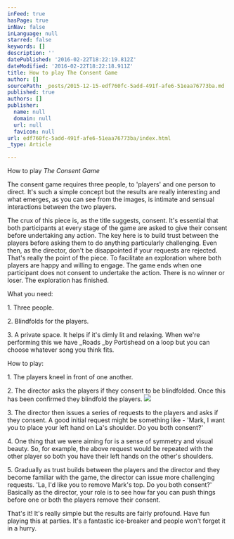```yaml
---
inFeed: true
hasPage: true
inNav: false
inLanguage: null
starred: false
keywords: []
description: ''
datePublished: '2016-02-22T18:22:19.812Z'
dateModified: '2016-02-22T18:22:18.911Z'
title: How to play The Consent Game
author: []
sourcePath: _posts/2015-12-15-edf760fc-5add-491f-afe6-51eaa76773ba.md
published: true
authors: []
publisher:
  name: null
  domain: null
  url: null
  favicon: null
url: edf760fc-5add-491f-afe6-51eaa76773ba/index.html
_type: Article

---
```

How to play _The Consent Game_

The consent game requires three people, to 'players' and one person to direct. It's such a simple concept but the results are really interesting and what emerges, as you can see from the images, is intimate and sensual interactions between the two players. 

The crux of this piece is, as the title suggests, consent. It's essential that both participants at every stage of the game are asked to give their consent before undertaking any action. The key here is to build trust between the players before asking them to do anything particularly challenging. Even then, as the director, don't be disappointed if your requests are rejected. That's really the point of the piece. To facilitate an exploration where both players are happy and willing to engage. The game ends when one participant does not consent to undertake the action. There is no winner or loser. The exploration has finished. 

What you need: 

1\. Three people.

2\. Blindfolds for the players. 

3\. A private space. It helps if it's dimly lit and relaxing. When we're performing this we have _Roads _by Portishead on a loop but you can choose whatever song you think fits.  

How to play: 

1\. The players kneel in front of one another. 

2\. The director asks the players if they consent to be blindfolded. Once this has been confirmed they blindfold the players.
![](https://the-grid-user-content.s3-us-west-2.amazonaws.com/e5b38473-41c5-4052-a131-d273d95aee40.png)

3\. The director then issues a series of requests to the players and asks if they consent. A good initial request might be something like - 'Mark, I want you to place your left hand on La's shoulder. Do you both consent?'

4\. One thing that we were aiming for is a sense of symmetry and visual beauty. So, for example, the above request would be repeated with the other player so both you have their left hands on the other's shoulders. 

5\. Gradually as trust builds between the players and the director and they become familiar with the game, the director can issue more challenging requests. 'La, I'd like you to remove Mark's top. Do you both consent?' Basically as the director, your role is to see how far you can push things before one or both the players remove their consent.   

That's it! It's really simple but the results are fairly profound. Have fun playing this at parties. It's a fantastic ice-breaker and people won't forget it in a hurry.